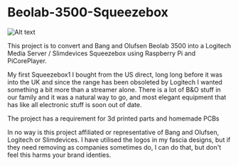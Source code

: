 # Beolab-3500-Squeezebox

![Alt text](./images/ImageHighRes.jpg?raw=true "Beo3500 Squeezebox")

This project is to convert and Bang and Olufsen Beolab 3500 into a Logitech Media Server / Slimdevices Squeezebox using Raspberry Pi and PiCorePlayer.

My first Squeezebox1 I bought from the US direct, long long before it was into the UK and since the range has been obsoleted by Logitech I wanted something a bit more than a streamer alone. There is a lot of B&O stuff in our family and it was a natural way to go, and most elegant equipment that has like all electronic stuff is soon out of date.

The project has a requirement for 3d printed parts and homemade PCBs

In no way is this project affiliated or representative of Bang and Olufsen, Logitech or Slimdevices. I have utilised the logos in my fascia designs, but if they need removing as companies sometimes do, I can do that, but don't feel this harms your brand identies. 




